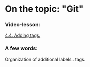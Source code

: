 # On the topic: "Git"

### Video-lesson:

[4.4. Adding tags.](https://app.purpleschool.ru/courses/22/sections/325/lessons/2489)

### A few words:

Organization of additional labels.. tags.
